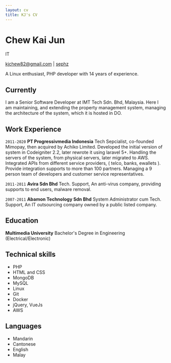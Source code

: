 ```yaml
---
layout: cv
title: KJ's CV
---
```

# Chew Kai Jun
IT

<div id="webaddress">
<a href="mailto:kjchew82@gmail.com">kjchew82@gmail.com</a>
|
<i class="fa fa-github"></i> <a href="http://github.com/sephz">sephz</a>
</div>

A Linux enthusiast, PHP developer with 14 years of experience.

## Currently

I am a Senior Software Developer at IMT Tech Sdn. Bhd, Malaysia. Here I am maintaining, and extending the property management system, managing the architecture of the system, which it is hosted in DO.

## Work Experience

`2011-2020` 
__PT Progressivmedia Indonesia__ Tech Sepcialist, co-founded Mimopay, then acquired by Achiko Limited. Developed the initial version of system in Codeigniter 2.2, later rewrote it using laravel 5+. Handling the servers of the system, from physical servers, later migrated to AWS. Integrated APIs from different service providers, ( telco, banks, ewallets ). Provide integration supports to more than 100 partners. Managing a 9 person team of developers and customer service representatives.

`2011-2011`
__Avira Sdn Bhd__ Tech. Support, An anti-virus company, providing supports to end users, malware removal.

`2007-2011`
__Abamon Technology Sdn Bhd__ System Administrator cum Tech. Support, An IT outsourcing company owned by a public listed company. 

## Education
__Multimedia University__  Bachelor's Degree in Engineering (Electrical/Electronic)

## Technical skills

* PHP
* HTML and CSS
* MongoDB
* MySQL
* Linux
* Git
* Docker
* jQuery, VueJs
* AWS

## Languages

* Mandarin
* Cantonese
* English
* Malay



